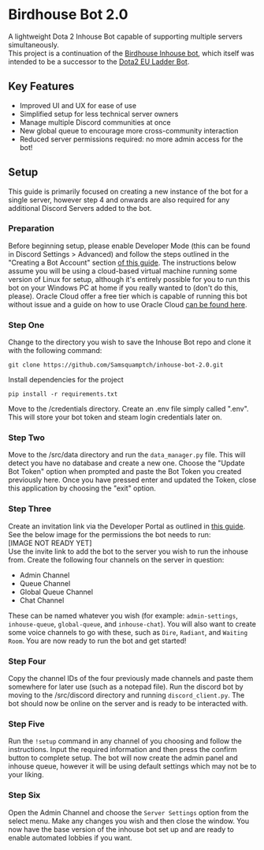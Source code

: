 # Birdhouse Bot 2.0
A lightweight Dota 2 Inhouse Bot capable of supporting multiple servers simultaneously. <br> 
This project is a continuation of the [Birdhouse Inhouse bot](https://github.com/Samsquamptch/BirdHouse-Inhouse-Bot), 
which itself was intended to be a successor to the [Dota2 EU Ladder Bot](https://github.com/UncleVasya/Dota2-EU-Ladder).

## Key Features
- Improved UI and UX for ease of use
- Simplified setup for less technical server owners
- Manage multiple Discord communities at once
- New global queue to encourage more cross-community interaction
- Reduced server permissions required: no more admin access for the bot!

## Setup

This guide is primarily focused on creating a new instance of the bot for a single server, however step 4 and onwards are 
also required for any additional Discord Servers added to the bot.

### Preparation

Before beginning setup, please enable Developer Mode (this can be found in Discord Settings > Advanced) and follow the steps 
outlined in the "Creating a Bot Account" section [of this guide](https://discordpy.readthedocs.io/en/stable/discord.html). 
The instructions below assume you will be using a cloud-based virtual machine running some version of Linux for setup, 
although it's entirely  possible for you to run this bot on your Windows PC at home if you really wanted to (don't do this, 
please). Oracle Cloud offer a free tier which is capable of running this bot without issue and a guide on how to use Oracle 
Cloud [can be found here](https://docs.oracle.com/en/learn/oci-basics-tutorial/#introduction). 

### Step One

Change to the directory you wish to save the Inhouse Bot repo and clone it with the following command:
```
git clone https://github.com/Samsquamptch/inhouse-bot-2.0.git
```
Install dependencies for the project
```
pip install -r requirements.txt
```
Move to the /credentials directory. Create an .env file simply called ".env". This will store your bot token and steam login 
credentials later on.

### Step Two

Move to the /src/data directory and run the ```data_manager.py``` file. This will detect you have no database and create 
a new one. Choose the "Update Bot Token" option when prompted and paste the Bot Token you created previously here. Once you 
have pressed enter and updated the Token, close this application by choosing the "exit" option.

### Step Three

Create an invitation link via the Developer Portal as outlined in [this guide](https://discordpy.readthedocs.io/en/stable/discord.html#inviting-your-bot). 
See the below image for the permissions the bot needs to run: <br>
[IMAGE NOT READY YET] <br>
Use the invite link to add the bot to the server you wish to run the inhouse from. Create the following four channels on 
the server in question:
- Admin Channel
- Queue Channel
- Global Queue Channel
- Chat Channel

These can be named whatever you wish (for example: ```admin-settings```, ```inhouse-queue```, ```global-queue```, and 
```inhouse-chat```). You will  also want to create some voice channels to go with these, such as ``Dire``, ```Radiant```, 
and ```Waiting Room```. You are now ready to run the bot and get started!

### Step Four

Copy the channel IDs of the four previously made channels and paste them somewhere for later use (such as a notepad file). 
Run the discord bot by moving to the /src/discord directory and running ```discord_client.py```. The bot should now be online 
on the server and is ready to be interacted with.

### Step Five

Run the ```!setup``` command in any channel of you choosing and follow the instructions. Input the required information 
and then press the confirm button to complete setup. The bot will now create the admin panel and inhouse queue, however 
it will be using default settings which may not be to your liking.

### Step Six

Open the Admin Channel and choose the ```Server Settings``` option from the select menu. Make any changes you wish and 
then close the window. You now have the base version of the inhouse bot set up and are ready to enable automated lobbies 
if you want.
